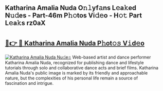## Katharina Amalia Nuda O𝚗𝚕yf𝚊ns L𝚎a𝚔ed N𝚞𝚍es - Part-46m P𝚑𝚘tos Vi𝚍𝚎o - H𝚘𝚝 Part L𝚎a𝚔s rz0aX

# <h2><a href="http://kff6elg.oniu.top/?m=Katharina+Amalia+Nuda">🔗👉 🔴 Katharina Amalia Nuda P𝚑ot𝚘𝚜 V𝚒d𝚎o</a></h2>

[![Katharina Amalia Nuda Nu𝚍e𝚜](https://i.imgur.com/0qMVB7G.gif)](http://kff6elg.oniu.top/?m=Katharina+Amalia+Nuda)
Web-based artist and dance performer Katharina Amalia Nuda, recognized for publishing dance and lifestyle tutorials through solo and collaborative dance acts and brief films. Katharina Amalia Nuda's public image is marked by its friendly and approachable nature, but the complexities of his personal life remain a source of fascination and intrigue.  
